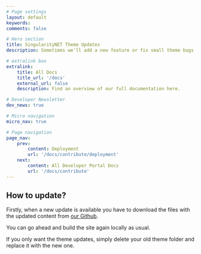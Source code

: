 ```yaml
---
# Page settings
layout: default
keywords:
comments: false

# Hero section
title: SingularityNET Theme Updates
description: Sometimes we'll add a new feature or fix small theme bugs, and you'll need to update your SingularityNET Developer Portal in case you have installed it locally. In this section you can find a full theme update guide.

# extralink box
extralink:
    title: All Docs
    title_url: '/docs'
    external_url: false
    description: Find an overview of our full documentation here.

# Developer Newsletter
dev_news: true

# Micro navigation
micro_nav: true

# Page navigation
page_nav:
    prev:
        content: Deployment
        url: '/docs/contribute/deployment'
    next:
        content: All Developer Portal Docs
        url: '/docs/contribute'
---
```


## How to update?
Firstly, when a new update is available you have to download the files with the updated content from [our Github](https://github.com/singnet/dev-portal).

You can go ahead and build the site again locally as usual.

If you only want the theme updates, simply delete your old theme folder and replace it with the new one.
